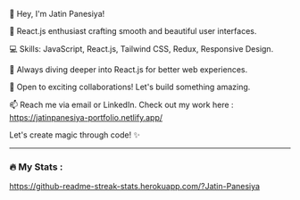 👋 Hey, I'm Jatin Panesiya!

🌟 React.js enthusiast crafting smooth and beautiful user interfaces.

💻 Skills: JavaScript, React.js, Tailwind CSS, Redux, Responsive Design.

🚀 Always diving deeper into React.js for better web experiences.

🤝 Open to exciting collaborations! Let's build something amazing.

📫 Reach me via email or LinkedIn. Check out my work here : https://jatinpanesiya-portfolio.netlify.app/

Let's create magic through code! ✨


---

### :fire: My Stats :
https://github-readme-streak-stats.herokuapp.com/?Jatin-Panesiya
